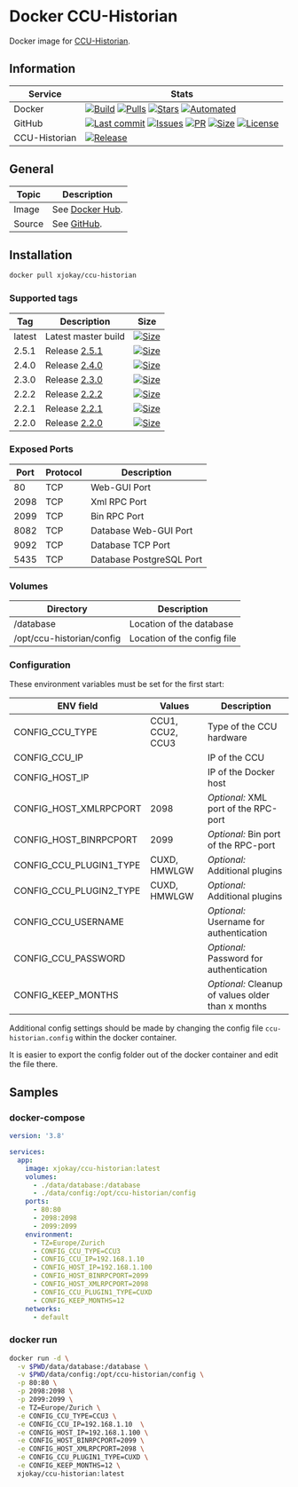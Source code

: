 # Docker CCU-Historian

Docker image for [CCU-Historian](https://ccu-historian.de/).

## Information

| Service       | Stats                                                                                     |
|---------------|-------------------------------------------------------------------------------------------|
| Docker        | [![Build](https://img.shields.io/docker/cloud/build/xjokay/ccu-historian.svg?style=flat-square)](https://hub.docker.com/r/xjokay/ccu-historian/builds) [![Pulls](https://img.shields.io/docker/pulls/xjokay/ccu-historian.svg?style=flat-square)](https://hub.docker.com/r/xjokay/ccu-historian) [![Stars](https://img.shields.io/docker/stars/xjokay/ccu-historian.svg?style=flat-square)](https://hub.docker.com/r/xjokay/ccu-historian) [![Automated](https://img.shields.io/docker/cloud/automated/xjokay/ccu-historian.svg?style=flat-square)](https://hub.docker.com/r/xjokay/ccu-historian/builds) |
| GitHub        | [![Last commit](https://img.shields.io/github/last-commit/x-jokay/docker-ccu-historian.svg?style=flat-square)](https://github.com/x-jokay/docker-ccu-historian/commits/master) [![Issues](https://img.shields.io/github/issues-raw/x-jokay/docker-ccu-historian.svg?style=flat-square)](https://github.com/x-jokay/docker-ccu-historian/issues) [![PR](https://img.shields.io/github/issues-pr-raw/x-jokay/docker-ccu-historian.svg?style=flat-square)](https://github.com/x-jokay/docker-ccu-historian/pulls) [![Size](https://img.shields.io/github/repo-size/x-jokay/docker-ccu-historian.svg?style=flat-square)](https://github.com/x-jokay/docker-ccu-historian/) [![License](https://img.shields.io/badge/license-MIT-blue.svg?style=flat-square)](https://github.com/x-jokay/docker-ccu-historian/blob/master/LICENSE) |
| CCU-Historian | [![Release](https://img.shields.io/github/release/mdzio/ccu-historian.svg?style=flat-square)](https://github.com/mdzio/ccu-historian/releases/latest) |

## General

| Topic     | Description                                                                                   |
|-----------|-----------------------------------------------------------------------------------------------|
| Image     | See [Docker Hub](https://hub.docker.com/r/xjokay/ccu-historian).                              |
| Source    | See [GitHub](https://github.com/x-jokay/docker-ccu-historian).                                |

## Installation

```sh
docker pull xjokay/ccu-historian
```

### Supported tags

| Tag    | Description                                                                         | Size                                                                                                                                                                  |
|--------|-------------------------------------------------------------------------------------|-----------------------------------------------------------------------------------------------------------------------------------------------------------------------|
| latest | Latest master build                                                                 | [![Size](https://shields.beevelop.com/docker/image/image-size/xjokay/ccu-historian/latest.svg?style=flat-square)](https://hub.docker.com/r/xjokay/ccu-historian/tags) |
| 2.5.1  | Release [2.5.1](https://github.com/x-jokay/docker-ccu-historian/releases/tag/2.5.1) | [![Size](https://shields.beevelop.com/docker/image/image-size/xjokay/ccu-historian/2.5.1.svg?style=flat-square)](https://hub.docker.com/r/xjokay/ccu-historian/tags)  |
| 2.4.0  | Release [2.4.0](https://github.com/x-jokay/docker-ccu-historian/releases/tag/2.4.0) | [![Size](https://shields.beevelop.com/docker/image/image-size/xjokay/ccu-historian/2.4.0.svg?style=flat-square)](https://hub.docker.com/r/xjokay/ccu-historian/tags)  |
| 2.3.0  | Release [2.3.0](https://github.com/x-jokay/docker-ccu-historian/releases/tag/2.3.0) | [![Size](https://shields.beevelop.com/docker/image/image-size/xjokay/ccu-historian/2.3.0.svg?style=flat-square)](https://hub.docker.com/r/xjokay/ccu-historian/tags)  |
| 2.2.2  | Release [2.2.2](https://github.com/x-jokay/docker-ccu-historian/releases/tag/2.2.2) | [![Size](https://shields.beevelop.com/docker/image/image-size/xjokay/ccu-historian/2.2.2.svg?style=flat-square)](https://hub.docker.com/r/xjokay/ccu-historian/tags)  |
| 2.2.1  | Release [2.2.1](https://github.com/x-jokay/docker-ccu-historian/releases/tag/2.2.1) | [![Size](https://shields.beevelop.com/docker/image/image-size/xjokay/ccu-historian/2.2.1.svg?style=flat-square)](https://hub.docker.com/r/xjokay/ccu-historian/tags)  |
| 2.2.0  | Release [2.2.0](https://github.com/x-jokay/docker-ccu-historian/releases/tag/2.2.0) | [![Size](https://shields.beevelop.com/docker/image/image-size/xjokay/ccu-historian/2.2.0.svg?style=flat-square)](https://hub.docker.com/r/xjokay/ccu-historian/tags)  |

### Exposed Ports

| Port | Protocol | Description              |
|------|----------|--------------------------|
|   80 | TCP      | Web-GUI Port             |
| 2098 | TCP      | Xml RPC Port             |
| 2099 | TCP      | Bin RPC Port             |
| 8082 | TCP      | Database Web-GUI Port    |
| 9092 | TCP      | Database TCP Port        |
| 5435 | TCP      | Database PostgreSQL Port |

### Volumes

| Directory                 | Description                 |
|---------------------------|-----------------------------|
| /database                 | Location of the database    |
| /opt/ccu-historian/config | Location of the config file |

### Configuration

These environment variables must be set for the first start:

| ENV field               | Values           | Description                                       |
|-------------------------|------------------|---------------------------------------------------|
| CONFIG_CCU_TYPE         | CCU1, CCU2, CCU3 | Type of the CCU hardware                          |
| CONFIG_CCU_IP           |                  | IP of the CCU                                     |
| CONFIG_HOST_IP          |                  | IP of the Docker host                             |
| CONFIG_HOST_XMLRPCPORT  | 2098             | _Optional:_ XML port of the RPC-port              |
| CONFIG_HOST_BINRPCPORT  | 2099             | _Optional:_ Bin port of the RPC-port              |
| CONFIG_CCU_PLUGIN1_TYPE | CUXD, HMWLGW     | _Optional:_ Additional plugins                    |
| CONFIG_CCU_PLUGIN2_TYPE | CUXD, HMWLGW     | _Optional:_ Additional plugins                    |
| CONFIG_CCU_USERNAME     |                  | _Optional:_ Username for authentication           |
| CONFIG_CCU_PASSWORD     |                  | _Optional:_ Password for authentication           |
| CONFIG_KEEP_MONTHS      |                  | _Optional:_ Cleanup of values older than x months |

Additional config settings should be made by changing the config file `ccu-historian.config`
within the docker container.

It is easier to export the config folder out of the docker container and edit the file there.

## Samples

### docker-compose

```yaml
version: '3.8'

services:
  app:
    image: xjokay/ccu-historian:latest
    volumes:
      - ./data/database:/database
      - ./data/config:/opt/ccu-historian/config
    ports:
      - 80:80
      - 2098:2098
      - 2099:2099
    environment:
      - TZ=Europe/Zurich
      - CONFIG_CCU_TYPE=CCU3
      - CONFIG_CCU_IP=192.168.1.10
      - CONFIG_HOST_IP=192.168.1.100
      - CONFIG_HOST_BINRPCPORT=2099
      - CONFIG_HOST_XMLRPCPORT=2098
      - CONFIG_CCU_PLUGIN1_TYPE=CUXD
      - CONFIG_KEEP_MONTHS=12
    networks:
      - default
```

### docker run

```sh
docker run -d \
  -v $PWD/data/database:/database \
  -v $PWD/data/config:/opt/ccu-historian/config \
  -p 80:80 \
  -p 2098:2098 \
  -p 2099:2099 \
  -e TZ=Europe/Zurich \
  -e CONFIG_CCU_TYPE=CCU3 \
  -e CONFIG_CCU_IP=192.168.1.10  \
  -e CONFIG_HOST_IP=192.168.1.100 \
  -e CONFIG_HOST_BINRPCPORT=2099 \
  -e CONFIG_HOST_XMLRPCPORT=2098 \
  -e CONFIG_CCU_PLUGIN1_TYPE=CUXD \
  -e CONFIG_KEEP_MONTHS=12 \
  xjokay/ccu-historian:latest
```
